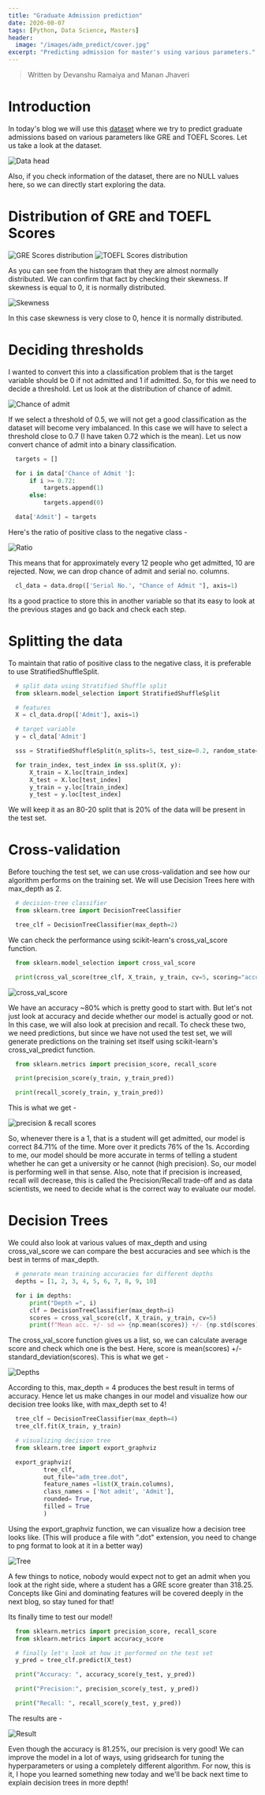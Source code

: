 ```yaml
---
title: "Graduate Admission prediction"
date: 2020-08-07
tags: [Python, Data Science, Masters]
header:
  image: "/images/adm_predict/cover.jpg"
excerpt: "Predicting admission for master's using various parameters."
---
```

> Written by Devanshu Ramaiya and Manan Jhaveri 

# Introduction
In today's blog we will use this [dataset](https://www.kaggle.com/mohansacharya/graduate-admissions) where we try to predict graduate admissions based on various parameters like GRE and TOEFL Scores. Let us take a look at the dataset.

<img src="{{ site.url }}{{ site.baseurl }}/images/adm_predict/data_head.PNG" alt="Data head">

Also, if you check information of the dataset, there are no NULL values here, so we can directly start exploring the data.

# Distribution of GRE and TOEFL Scores
<img src="{{ site.url }}{{ site.baseurl }}/images/adm_predict/gre_dist.png" alt="GRE Scores distribution">


<img src="{{ site.url }}{{ site.baseurl }}/images/adm_predict/TOEFL_dist.png" alt="TOEFL Scores distribution">

As you can see from the histogram that they are almost normally distributed. We can confirm that fact by checking their skewness. If skewness is equal to 0, it is normally distributed.

<img src="{{ site.url }}{{ site.baseurl }}/images/adm_predict/skewness.PNG" alt="Skewness">

In this case skewness is very close to 0, hence it is normally distributed.

# Deciding thresholds

I wanted to convert this into a classification problem that is the target variable should be 0 if not admitted and 1 if admitted. So, for this we need to decide a threshold. Let us look at the distribution of chance of admit.

<img src="{{ site.url }}{{ site.baseurl }}/images/adm_predict/chance_admit.png" alt="Chance of admit">

If we select a threshold of 0.5, we will not get a good classification as the dataset will become very imbalanced. In this case we will have to select a threshold close to 0.7 (I have taken 0.72 which is the mean). Let us now convert chance of admit into a binary classification.

```python
  targets = []

  for i in data['Chance of Admit ']:
      if i >= 0.72:
          targets.append(1)
      else:
          targets.append(0)

  data['Admit'] = targets
```
Here's the ratio of positive class to the negative class -

<img src="{{ site.url }}{{ site.baseurl }}/images/adm_predict/ratio.PNG" alt="Ratio">

This means that for approximately every 12 people who get admitted, 10 are rejected. Now, we can drop chance of admit and serial no. columns.

```python
  cl_data = data.drop(['Serial No.', "Chance of Admit "], axis=1)
```
Its a good practice to store this in another variable so that its easy to look at the previous stages and go back and check each step.

# Splitting the data
To maintain that ratio of positive class to the negative class, it is preferable to use StratifiedShuffleSplit.

```python
  # split data using Stratified Shuffle split
  from sklearn.model_selection import StratifiedShuffleSplit

  # features
  X = cl_data.drop(['Admit'], axis=1)

  # target variable
  y = cl_data['Admit']

  sss = StratifiedShuffleSplit(n_splits=5, test_size=0.2, random_state=42)

  for train_index, test_index in sss.split(X, y):
      X_train = X.loc[train_index]
      X_test = X.loc[test_index]
      y_train = y.loc[train_index]
      y_test = y.loc[test_index]
  ```
We will keep it as an 80-20 split that is 20% of the data will be present in the test set.

# Cross-validation
Before touching the test set, we can use cross-validation and see how our algorithm performs on the training set. We will use Decision Trees here with max_depth as 2.

```python
  # decision-tree classifier
  from sklearn.tree import DecisionTreeClassifier

  tree_clf = DecisionTreeClassifier(max_depth=2)
```
We can check the performance using scikit-learn's cross_val_score function.

```python
  from sklearn.model_selection import cross_val_score

  print(cross_val_score(tree_clf, X_train, y_train, cv=5, scoring="accuracy"))
```
<img src="{{ site.url }}{{ site.baseurl }}/images/adm_predict/c_val_score.PNG" alt="cross_val_score">

We have an accuracy ~80% which is pretty good to start with. But let's not just look at accuracy and decide whether our model is actually good or not. In this case, we will also look at precision and recall. To check these two, we need predictions, but since we have not used the test set, we will generate predictions on the training set itself using scikit-learn's cross_val_predict function.

```python
  from sklearn.metrics import precision_score, recall_score

  print(precision_score(y_train, y_train_pred))

  print(recall_score(y_train, y_train_pred))
```
This is what we get -

<img src="{{ site.url }}{{ site.baseurl }}/images/adm_predict/prre.PNG" alt="precision & recall scores">

So, whenever there is a 1, that is a student will get admitted, our model is correct 84.71% of the time. More over it predicts 76% of the 1s. According to me, our model should be more accurate in terms of telling a student whether he can get a university or he cannot (high precision). So, our model is performing well in that sense. Also, note that if precision is increased, recall will decrease, this is called the Precision/Recall trade-off and as data scientists, we need to decide what is the correct way to evaluate our model.

# Decision Trees
We could also look at various values of max_depth and using cross_val_score we can compare the best accuracies and see which is the best in terms of max_depth.

```python
  # generate mean training accuracies for different depths
  depths = [1, 2, 3, 4, 5, 6, 7, 8, 9, 10]

  for i in depths:
      print("Depth =", i)
      clf = DecisionTreeClassifier(max_depth=i)
      scores = cross_val_score(clf, X_train, y_train, cv=5)
      print(f"Mean acc. +/- sd => {np.mean(scores)} +/- {np.std(scores)}")
```
The cross_val_score function gives us a list, so, we can calculate average score and check which one is the best. Here, score is mean(scores) +/- standard_deviation(scores). This is what we get -

<img src="{{ site.url }}{{ site.baseurl }}/images/adm_predict/depths.PNG" alt="Depths">

According to this, max_depth = 4 produces the best result in terms of accuracy. Hence let us make changes in our model and visualize how our decision tree looks like, with max_depth set to 4!

```python
  tree_clf = DecisionTreeClassifier(max_depth=4)
  tree_clf.fit(X_train, y_train)

  # visualizing decision tree
  from sklearn.tree import export_graphviz

  export_graphviz(
          tree_clf,
          out_file="adm_tree.dot",
          feature_names =list(X_train.columns),
          class_names = ['Not admit', 'Admit'],
          rounded= True,
          filled = True
          )
```

Using the export_graphviz function, we can visualize how a decision tree looks like. (This will produce a file with ".dot" extension, you need to change to png format to look at it in a better way)

<img src="{{ site.url }}{{ site.baseurl }}/images/adm_predict/adm_tree.png" alt="Tree">

A few things to notice, nobody would expect not to get an admit when you look at the right side, where a student has a GRE score greater than 318.25. Concepts like Gini and dominating features will be covered deeply in the next blog, so stay tuned for that!

Its finally time to test our model!

```python
  from sklearn.metrics import precision_score, recall_score
  from sklearn.metrics import accuracy_score

  # finally let's look at how it performed on the test set
  y_pred = tree_clf.predict(X_test)

  print("Accuracy: ", accuracy_score(y_test, y_pred))

  print("Precision:", precision_score(y_test, y_pred))

  print("Recall: ", recall_score(y_test, y_pred))
```

The results are -

<img src="{{ site.url }}{{ site.baseurl }}/images/adm_predict/result.PNG" alt="Result">

Even though the accuracy is 81.25%, our precision is very good! We can improve the model in a lot of ways, using gridsearch for tuning the hyperparameters or using a completely different algorithm. For now, this is it, I hope you learned something new today and we'll be back next time to explain decision trees in more depth!
